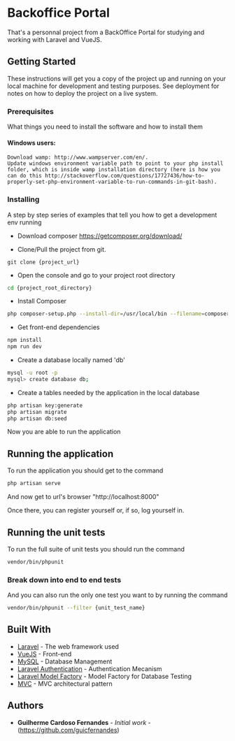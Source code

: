 # Backoffice Portal

That's a personnal project from a BackOffice Portal for studying and working with Laravel and VueJS.

## Getting Started

These instructions will get you a copy of the project up and running on your local machine for development and testing purposes. See deployment for notes on how to deploy the project on a live system.

### Prerequisites

What things you need to install the software and how to install them

#### Windows users:
```
Download wamp: http://www.wampserver.com/en/.
Update windows environment variable path to point to your php install folder, which is inside wamp installation directory (here is how you can do this http://stackoverflow.com/questions/17727436/how-to-properly-set-php-environment-variable-to-run-commands-in-git-bash).
```

### Installing

A step by step series of examples that tell you how to get a development env running

- Download composer https://getcomposer.org/download/

- Clone/Pull the project from git.

```
git clone {project_url}
```

- Open the console and go to your project root directory

```bash
cd {project_root_directory}
```

- Install Composer

```bash
php composer-setup.php --install-dir=/usr/local/bin --filename=composer
```

- Get front-end dependencies

```bash
npm install
npm run dev
```

- Create a database locally named 'db'

```bash
mysql -u root -p
mysql> create database db;
```

- Create a tables needed by the application in the local database

```bash
php artisan key:generate
php artisan migrate
php artisan db:seed
```

Now you are able to run the application 

## Running the application
To run the application you should get to the command

```bash
php artisan serve
```

And now get to url's browser "http://localhost:8000"

Once there, you can register yourself or, if so, log yourself in.

## Running the unit tests

To run the full suite of unit tests you should run the command
```bash
vendor/bin/phpunit
```

### Break down into end to end tests

And you can also run the only one test you want to by running the command

```bash
vendor/bin/phpunit --filter {unit_test_name}
```

## Built With

* [Laravel](https://laravel.com/docs/7.x) - The web framework used
* [VueJS](https://vuejs.org/v2/guide/) - Front-end
* [MySQL](https://dev.mysql.com/doc/) - Database Management
* [Laravel Authentication](https://laravel.com/docs/7.x/authentication) - Authentication Mecanism
* [Laravel Model Factory](https://laravel.com/docs/7.x/database-testing) - Model Factory for Database Testing
* [MVC](https://pt.wikipedia.org/wiki/MVC) - MVC architectural pattern

## Authors

* **Guilherme Cardoso Fernandes** - *Initial work* - (https://github.com/guicfernandes)
